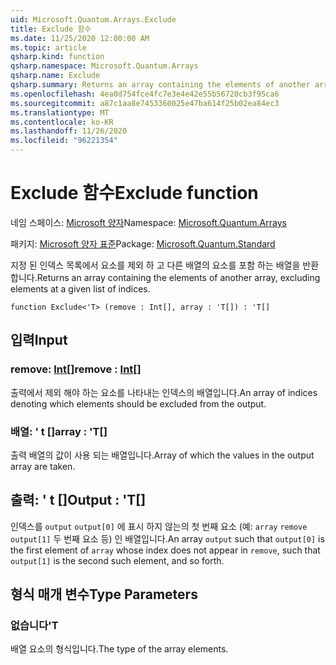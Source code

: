 ```yaml
---
uid: Microsoft.Quantum.Arrays.Exclude
title: Exclude 함수
ms.date: 11/25/2020 12:00:00 AM
ms.topic: article
qsharp.kind: function
qsharp.namespace: Microsoft.Quantum.Arrays
qsharp.name: Exclude
qsharp.summary: Returns an array containing the elements of another array, excluding elements at a given list of indices.
ms.openlocfilehash: 4ea0d754fce4fc7e3e4e42e55b56720cb3f95ca6
ms.sourcegitcommit: a87c1aa8e7453360025e47ba614f25b02ea84ec3
ms.translationtype: MT
ms.contentlocale: ko-KR
ms.lasthandoff: 11/26/2020
ms.locfileid: "96221354"
---
```

# <a name="exclude-function"></a><span data-ttu-id="5fd7e-102">Exclude 함수</span><span class="sxs-lookup"><span data-stu-id="5fd7e-102">Exclude function</span></span>

<span data-ttu-id="5fd7e-103">네임 스페이스: [Microsoft 양자](xref:Microsoft.Quantum.Arrays)</span><span class="sxs-lookup"><span data-stu-id="5fd7e-103">Namespace: [Microsoft.Quantum.Arrays](xref:Microsoft.Quantum.Arrays)</span></span>

<span data-ttu-id="5fd7e-104">패키지: [Microsoft 양자 표준](https://nuget.org/packages/Microsoft.Quantum.Standard)</span><span class="sxs-lookup"><span data-stu-id="5fd7e-104">Package: [Microsoft.Quantum.Standard](https://nuget.org/packages/Microsoft.Quantum.Standard)</span></span>


<span data-ttu-id="5fd7e-105">지정 된 인덱스 목록에서 요소를 제외 하 고 다른 배열의 요소를 포함 하는 배열을 반환 합니다.</span><span class="sxs-lookup"><span data-stu-id="5fd7e-105">Returns an array containing the elements of another array, excluding elements at a given list of indices.</span></span>

```qsharp
function Exclude<'T> (remove : Int[], array : 'T[]) : 'T[]
```


## <a name="input"></a><span data-ttu-id="5fd7e-106">입력</span><span class="sxs-lookup"><span data-stu-id="5fd7e-106">Input</span></span>

### <a name="remove--int"></a><span data-ttu-id="5fd7e-107">remove: [Int](xref:microsoft.quantum.lang-ref.int)[]</span><span class="sxs-lookup"><span data-stu-id="5fd7e-107">remove : [Int](xref:microsoft.quantum.lang-ref.int)[]</span></span>

<span data-ttu-id="5fd7e-108">출력에서 제외 해야 하는 요소를 나타내는 인덱스의 배열입니다.</span><span class="sxs-lookup"><span data-stu-id="5fd7e-108">An array of indices denoting which elements should be excluded from the output.</span></span>


### <a name="array--t"></a><span data-ttu-id="5fd7e-109">배열: ' t []</span><span class="sxs-lookup"><span data-stu-id="5fd7e-109">array : 'T[]</span></span>

<span data-ttu-id="5fd7e-110">출력 배열의 값이 사용 되는 배열입니다.</span><span class="sxs-lookup"><span data-stu-id="5fd7e-110">Array of which the values in the output array are taken.</span></span>



## <a name="output--t"></a><span data-ttu-id="5fd7e-111">출력: ' t []</span><span class="sxs-lookup"><span data-stu-id="5fd7e-111">Output : 'T[]</span></span>

<span data-ttu-id="5fd7e-112">인덱스를 `output` `output[0]` 에 표시 하지 않는의 첫 번째 요소 (예: `array` `remove` `output[1]` 두 번째 요소 등) 인 배열입니다.</span><span class="sxs-lookup"><span data-stu-id="5fd7e-112">An array `output` such that `output[0]` is the first element of `array` whose index does not appear in `remove`, such that `output[1]` is the second such element, and so forth.</span></span>

## <a name="type-parameters"></a><span data-ttu-id="5fd7e-113">형식 매개 변수</span><span class="sxs-lookup"><span data-stu-id="5fd7e-113">Type Parameters</span></span>

### <a name="t"></a><span data-ttu-id="5fd7e-114">없습니다</span><span class="sxs-lookup"><span data-stu-id="5fd7e-114">'T</span></span>

<span data-ttu-id="5fd7e-115">배열 요소의 형식입니다.</span><span class="sxs-lookup"><span data-stu-id="5fd7e-115">The type of the array elements.</span></span>